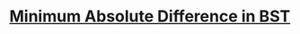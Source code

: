 # [Minimum Absolute Difference in BST](https://leetcode.com/problems/minimum-absolute-difference-in-bst)
